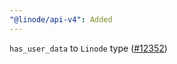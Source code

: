 ```yaml
---
"@linode/api-v4": Added
---
```


`has_user_data` to `Linode` type ([#12352](https://github.com/linode/manager/pull/12352))
